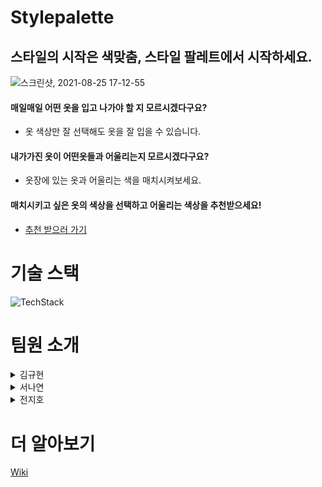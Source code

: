 # Stylepalette

## 스타일의 시작은 색맞춤, 스타일 팔레트에서 시작하세요.

![스크린샷, 2021-08-25 17-12-55](https://user-images.githubusercontent.com/79002628/130753425-f96eaf0b-bbae-4e01-b20c-3416d7c4c88d.png)

#### 매일매일 어떤 옷을 입고 나가야 할 지 모르시겠다구요?

-   옷 색상만 잘 선택해도 옷을 잘 입을 수 있습니다.

#### 내가가진 옷이 어떤옷들과 어울리는지 모르시겠다구요?

-   옷장에 있는 옷과 어울리는 색을 매치시켜보세요.

#### 매치시키고 싶은 옷의 색상을 선택하고 어울리는 색상을 추천받으세요!

-   [추천 받으러 가기](https://www.stylepalette.net)

# 기술 스택

![TechStack](https://user-images.githubusercontent.com/79002628/130781243-615e495b-17cf-4d39-bf0b-b296402be8c2.png)

# 팀원 소개

<details>
<summary>김규현</summary>
<div markdown="1">
- Role : Team Leader   
- Position : Back-end   
- Stack : `TypeScript` `Node.js` `Sequelize` `Mysql`   
- Works :   
    1. 기획   
        - 프로젝트 아이디에이션   
        - 데이터베이스 스키마 작성   
        - API문서 작성   
    2. 배포   
        - Route 53 도메인 구입, DNS관리   
        - EC2로 서버배포, 로드밸런서 설정, RDS연결   
        - RDS에서 Mysql 데이터베이스 구축   
        - 서버측 배포자동화   
    3. 서버   
        - 색상 추천 알고리즘   
        - 소셜로그인 (kakao, google OAuth 2.0)   
        - awsSDK와 multer-S3를 통한 파일 업로드   
        - 그 외 서버측 모든 기능 구현   
<a href="https://github.com/ggh0223" >
<img src = "https://user-images.githubusercontent.com/79002628/127443140-7854dea3-a260-4e29-aa45-fdbb6053a015.png" width="25" height="25" >
</a>

</div>
</details>

<details>
<summary>서나연</summary>
<div markdown="1">
- Role : Team Member   
- Position : Front-end   
- Stack :  `TypeScript` `React` `React-hooks` `React-router` `Redux` `Redux-thunk` `Styled-Components` `Axios`   
- Works :   
    1. 클라이언트 배포   
    2. Redux, redux-thunk, styled-component, typescript 기본 설정   
    3. 회원가입, 로그인, 로그아웃   
        - 토큰을 이용한 로그인 상태 유지   
        - 구글, 카카오 소셜 로그인   
        - 유효성 검사   
    4. 재사용 가능한 모달 화면 구현   
        - 로그인, 게시물 정보, 회원정보 수정,비밀번호 변경   
    5. Button & text 컴포넌트   
    6. Header & footer    
    7. 반응형 구현    
        - 성별 선택 페이지   
        - 메인 페이지   
        - 결과 페이지   
        - 마이페이지   
        - 다른 유저 페이지   
        - 갤러리   
    8. 게시물 좋아요와 삭제 기능   
    9. 회원 정보 수정 (이름, 이메일, 프로필 사진, 비밀 번호 변경)   
<a href="https://github.com/nayeonseo" >
<img src = "https://user-images.githubusercontent.com/79002628/127443140-7854dea3-a260-4e29-aa45-fdbb6053a015.png" width="25" height="25" >
</a>

</div>
</details>

<details>
<summary>전지호</summary>
<div markdown="1">
- Role : Team Member   
- Position : Front-end   
- Stack : `TypeScript` `React` `React-hooks` `React-router` `Redux` `Styled-Components` `Axios`   
- Works :   
    - 기능구현   
        1. 랜딩 페이지   
            - 이미지 슬라이드   
        2. 성별 선택 페이지   
            - 유저가 선택한 정보( 성별 ) LocalStorage 에 저장   
        3. 메인 페이지   
            - 유저가 선택한 탭에 따른 색상을 이미지에 적용시키기   
            - 팔레트를 돌려서 색을 고를 수 있는 룰렛 기능   
            - 유저에게 색상을 추천해주는 톤인톤, 톤앤톤 등 탭의 슬라이드 효과 기능   
        4. 결과 페이지   
            - 메인 페이지에서 적용된 이미지 저장 후에 결과창에서 불러오는 기능   
            - 포스트 저장 모달창에서 공유하기, 저장하기에 따른 기능 구분하기   
            - 새로고침해도 이미지가 유지되기 위한 LocalStorage 활용   
        5. 마이 페이지, 유저 페이지   
            - 마이 페이지 및 유저 페이지에서 게시물 불러오는 속도가 느려서 속도 개선, Redux 의 상태 갱신을 해주는 서버 요청이 채 끝나지 않았는데 상태를 받아오려 해서 늦었음, 정보를 미리 갱신해주는 방식으로 해결   
        6. 갤러리 페이지      
            - 갤러리 페이지에서 필터링 기능 구현      
    - 디자인 & 스타일링      
        1. 전체적인 와이어 프레임 설계      
        2. 랜딩 페이지      
            - 반응형, PC 버젼 CSS      
        3. 이외의 모든 페이지   
            - PC 버전 CSS   
<a href="https://github.com/wjswlgh96" >
<img src = "https://user-images.githubusercontent.com/79002628/127443140-7854dea3-a260-4e29-aa45-fdbb6053a015.png" width="25" height="25" >
</a>

</div>
</details>

# 더 알아보기

[Wiki](https://github.com/codestates/stylepalette/wiki)
